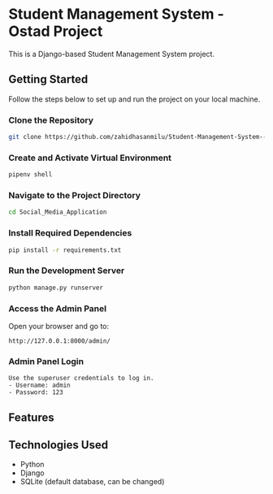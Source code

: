 # Student Management System - Ostad Project

This is a Django-based Student Management System project.

## Getting Started

Follow the steps below to set up and run the project on your local machine.

### Clone the Repository
```bash
git clone https://github.com/zahidhasanmilu/Student-Management-System---Ostad-Project.git
```

### Create and Activate Virtual Environment
```bash
pipenv shell
```

### Navigate to the Project Directory
```bash
cd Social_Media_Application
```

### Install Required Dependencies
```bash
pip install -r requirements.txt
```


### Run the Development Server
```bash
python manage.py runserver
```

### Access the Admin Panel
Open your browser and go to:
```
http://127.0.0.1:8000/admin/
```

### Admin Panel Login
```
Use the superuser credentials to log in.
- Username: admin
- Password: 123
```

## Features


## Technologies Used
- Python
- Django
- SQLite (default database, can be changed)

